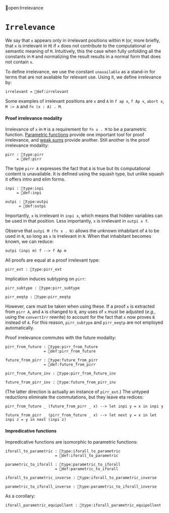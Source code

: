 open:Irrelevance
# `Irrelevance`

We say that `x` appears only in irrelevant positions within `M` (or,
more briefly, that `x` is irrelevant in `M`) if `x` does not
contribute to the computational or semantic meaning of `M`.
Intuitively, this the case when fully unfolding all the constants in
`M` and normalizing the result results in a normal form that does not
contain `x`.

To define irrelevance, we use the constant `unavailable` as a stand-in
for terms that are not available for relevant use.  Using it, we
define irrelevance by:

    irrelevant = def:irrelevant

Some examples of irrelevant positions are `x` and `A` in `f ap x`, `f Ap x`,
`abort x`, `M :> A` and `fn (x : A) . M`.


#### Proof irrelevance modality

Irrelevance of `x` in `M` is a requirement for `fn x . M` to be a
parametric function.  [Parametric
functions](../type-theory.html#parametric-functions) provide one
important tool for proof irrelevance, and [weak sums](#weaksum.html)
provide another.  Still another is the proof irrelevance modality:

    pirr : type:pirr
         = def:pirr

The type `pirr A` expresses the fact that `A` is true but its
computational content is unavailable.  It is defined using the squash
type, but unlike squash it offers intro and elim forms.

    inpi : type:inpi
         = def:inpi

    outpi : type:outpi
          = def:outpi

Importantly, `x` is irrelevant in `inpi x`, which means that hidden
variables can be used in that position.  Less importantly, `x` is
irrelevant in `outpi x f`.

Observe that `outpi M (fn x . N)` allows the unknown inhabitant of `A`
to be used in `N`, so long as `x` is irrelevant in `N`.  When that
inhabitant becomes known, we can reduce:

    outpi (inpi m) f --> f Ap m

All proofs are equal at a proof irrelevant type:

    pirr_ext : type:pirr_ext

Implication induces subtyping on `pirr`:

    pirr_subtype : type:pirr_subtype

    pirr_eeqtp : type:pirr_eeqtp

However, care must be taken when using these.  If a proof `x` is
extracted from `pirr A`, and `A` is changed to `B`, any uses of `x`
must be adjusted (*e.g.,* using the `convertIrr` rewrite) to account
for the fact that `x` now proves `B` instead of `A`.  For this reason,
`pirr_subtype` and `pirr_eeqtp` are not employed automatically.

Proof irrelevance commutes with the future modality:

    pirr_from_future : type:pirr_from_future
                     = def:pirr_from_future

    future_from_pirr : type:future_from_pirr
                     = def:future_from_pirr

    pirr_from_future_inv : type:pirr_from_future_inv

    future_from_pirr_inv : type:future_from_pirr_inv

(The latter direction is actually an instance of `pirr_ext`.)  The
untyped reductions eliminate the commutations, but they leave eta
redices:

    pirr_from_future _ (future_from_pirr _ x) --> let inpi y = x in inpi y

    future_from_pirr _ (pirr_from_future _ x) --> let next y = x in let inpi z = y in next (inpi z)


#### Impredicative functions

Impredicative functions are isomorphic to parametric functions:

    iforall_to_parametric : type:iforall_to_parametric
                          = def:iforall_to_parametric

    parametric_to_iforall : type:parametric_to_iforall
                          = def:parametric_to_iforall

    iforall_to_parametric_inverse : type:iforall_to_parametric_inverse

    parametric_to_iforall_inverse : type:parametric_to_iforall_inverse

As a corollary:

    iforall_parametric_equipollent : type:iforall_parametric_equipollent
